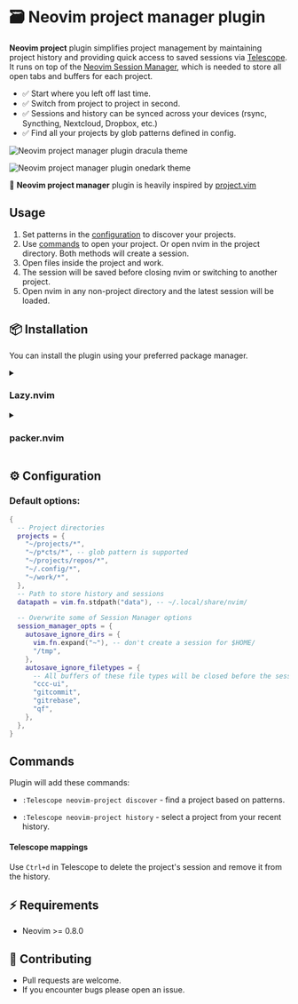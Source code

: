 # 🗃️ Neovim project manager plugin

**Neovim project** plugin simplifies project management by maintaining project history and providing quick access to saved sessions via [Telescope](https://github.com/nvim-telescope/telescope.nvim). It runs on top of the [Neovim Session Manager](https://github.com/Shatur/neovim-session-manager), which is needed to store all open tabs and buffers for each project.

- ✅ Start where you left off last time.
- ✅ Switch from project to project in second.
- ✅ Sessions and history can be synced across your devices (rsync, Syncthing, Nextcloud, Dropbox, etc.)
- ✅ Find all your projects by glob patterns defined in config.

![Neovim project manager plugin dracula theme](https://github.com/coffebar/neovim-project/assets/3100053/b75e9373-d694-48e4-abbf-3abfe98ae46f)

![Neovim project manager plugin onedark theme](https://github.com/coffebar/neovim-project/assets/3100053/2bc9b472-071c-4975-97b0-545bd1390053)

🙏 **Neovim project manager** plugin is heavily inspired by [project.vim](https://github.com/ahmedkhalf/project.nvim)

## Usage

1. Set patterns in the [configuration](#configuration) to discover your projects.
2. Use [commands](#commands) to open your project. Or open nvim in the project directory. Both methods will create a session.
3. Open files inside the project and work.
4. The session will be saved before closing nvim or switching to another project.
5. Open nvim in any non-project directory and the latest session will be loaded.
   
## 📦 Installation

You can install the plugin using your preferred package manager.

<details><summary><h3>Lazy.nvim</h3></summary>

```lua
{
  "coffebar/neovim-project",
  opts = {
    -- your configuration comes here
    -- or leave it empty to use the default settings
  },
  dependencies = { "nvim-telescope/telescope.nvim", "Shatur/neovim-session-manager" },
  priority = 100,
},
{
  "Shatur/neovim-session-manager",
  lazy = true,
  dependencies = { "nvim-lua/plenary.nvim" }
},
{
  "nvim-telescope/telescope.nvim",
  tag = "0.1.0",
  dependencies = { "nvim-lua/plenary.nvim" },
}
```

</details>

<details><summary><h3>packer.nvim</h3></summary>

```lua
use {
  "coffebar/neovim-project",
  config = function()
    require("neovim-project").setup {
      -- your configuration comes here
      -- or leave it empty to use the default settings
    }
  end
  requires = { "nvim-telescope/telescope.nvim", "Shatur/neovim-session-manager" }
}

use {
  "Shatur/neovim-session-manager",
  requires = { "nvim-lua/plenary.nvim" }
}

use {
  "nvim-telescope/telescope.nvim",
  tag = "0.1.0",
  requires = { "nvim-lua/plenary.nvim" },
}
```

</details>

## ⚙️ Configuration

### Default options:

```lua
{
  -- Project directories
  projects = {
    "~/projects/*",
    "~/p*cts/*", -- glob pattern is supported
    "~/projects/repos/*",
    "~/.config/*",
    "~/work/*",
  },
  -- Path to store history and sessions
  datapath = vim.fn.stdpath("data"), -- ~/.local/share/nvim/

  -- Overwrite some of Session Manager options
  session_manager_opts = {
    autosave_ignore_dirs = {
      vim.fn.expand("~"), -- don't create a session for $HOME/
      "/tmp",
    },
    autosave_ignore_filetypes = {
      -- All buffers of these file types will be closed before the session is saved
      "ccc-ui",
      "gitcommit",
      "gitrebase",
      "qf",
    },
  },
}
```

## Commands

Plugin will add these commands:

- `:Telescope neovim-project discover` - find a project based on patterns.

- `:Telescope neovim-project history` - select a project from your recent history.


#### Telescope mappings

Use `Ctrl+d` in Telescope to delete the project's session and remove it from the history.

## ⚡ Requirements

- Neovim >= 0.8.0


## 🤝 Contributing

- Pull requests are welcome.
- If you encounter bugs please open an issue.
